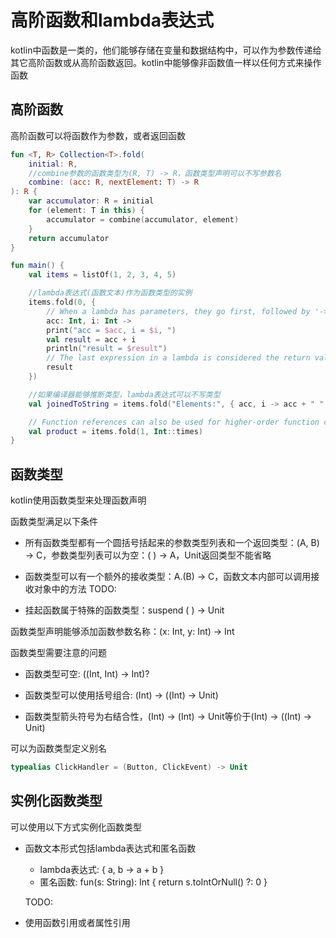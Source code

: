 # 高阶函数和lambda表达式
kotlin中函数是一类的，他们能够存储在变量和数据结构中，可以作为参数传递给其它高阶函数或从高阶函数返回。kotlin中能够像非函数值一样以任何方式来操作函数

## 高阶函数
高阶函数可以将函数作为参数，或者返回函数

```kotlin
fun <T, R> Collection<T>.fold(
    initial: R, 
    //combine参数的函数类型为(R, T) -> R，函数类型声明可以不写参数名
    combine: (acc: R, nextElement: T) -> R
): R {
    var accumulator: R = initial
    for (element: T in this) {
        accumulator = combine(accumulator, element)
    }
    return accumulator
}

fun main() {
    val items = listOf(1, 2, 3, 4, 5)

    //lambda表达式(函数文本)作为函数类型的实例
    items.fold(0, { 
        // When a lambda has parameters, they go first, followed by '->'
        acc: Int, i: Int -> 
        print("acc = $acc, i = $i, ") 
        val result = acc + i
        println("result = $result")
        // The last expression in a lambda is considered the return value:
        result
    })

    //如果编译器能够推断类型，lambda表达式可以不写类型
    val joinedToString = items.fold("Elements:", { acc, i -> acc + " " + i })

    // Function references can also be used for higher-order function calls:
    val product = items.fold(1, Int::times)
}    
```

## 函数类型
kotlin使用函数类型来处理函数声明

函数类型满足以下条件
* 所有函数类型都有一个圆括号括起来的参数类型列表和一个返回类型：(A, B) -> C，参数类型列表可以为空：( ) -> A，Unit返回类型不能省略

* 函数类型可以有一个额外的接收类型：A.(B) -> C，函数文本内部可以调用接收对象中的方法  TODO:

* 挂起函数属于特殊的函数类型：suspend ( ) -> Unit

函数类型声明能够添加函数参数名称：(x: Int, y: Int) -> Int

函数类型需要注意的问题
* 函数类型可空: ((Int, Int) -> Int)?

* 函数类型可以使用括号组合: (Int) -> ((Int) -> Unit)

* 函数类型箭头符号为右结合性，(Int) -> (Int) -> Unit等价于(Int) -> ((Int) -> Unit)

可以为函数类型定义别名

```kotlin
typealias ClickHandler = (Button, ClickEvent) -> Unit
```

## 实例化函数类型
可以使用以下方式实例化函数类型

* 函数文本形式包括lambda表达式和匿名函数
    * lambda表达式: { a, b -> a + b }
    * 匿名函数: fun(s: String): Int { return s.toIntOrNull() ?: 0 }

    TODO:
    
* 使用函数引用或者属性引用







